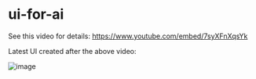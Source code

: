 # ui-for-ai

See this video for details: https://www.youtube.com/embed/7syXFnXqsYk 

Latest UI created after the above video:

![image](https://github.com/user-attachments/assets/6d6a4dc1-29f1-4723-a8aa-7c7cd28c6f2b)
